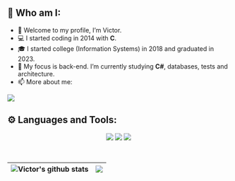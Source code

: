 ## 	:large_blue_diamond: Who am I:
- 👋 Welcome to my profile, I’m Victor.
- :computer: I started coding in 2014 with **C**.
- :mortar_board: I started college (Information Systems) in 2018 and graduated in 2023.
- :open_book: My focus is back-end. I’m currently studying **C#**, databases, tests and architecture.
- 📫 More about me:

<p>
  <a href="https://www.linkedin.com/in/victor-hugo-faria-476b41221">
    <img src="https://img.shields.io/badge/LinkedIn-0077B5?style=for-the-badge&logo=linkedin&logoColor=white" />
  </a>
</p>


## :gear: Languages and Tools:
<p align="center">
  <img src="https://img.shields.io/badge/.NET-512BD4?style=for-the-badge&logo=dotnet&logoColor=white" />
  <img src="https://img.shields.io/badge/blazor-%235C2D91.svg?style=for-the-badge&logo=blazor&logoColor=white" />
  <img src="https://img.shields.io/badge/javascript-%23323330.svg?style=for-the-badge&logo=javascript&logoColor=%23F7DF1E" />
</p><br>


| <img align="center" src="https://github-readme-stats.vercel.app/api?username=victorh1590&theme=vue&show_icons=true&count_private=true&hide_border=true&hide_rank=true" alt="Victor's github stats" /> | <img align="center" src="https://github-readme-stats.vercel.app/api/top-langs/?username=victorh1590&theme=vue&langs_count=6&layout=compact&hide_border=true?&hide=HTML,CSS,R,Makefile,SCSS,ShaderLab,HLSL" /> |
| ------------- | ------------- |



